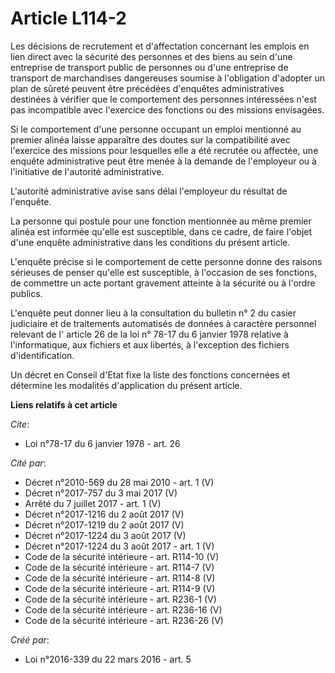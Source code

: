 # Article L114-2

Les décisions de recrutement et d'affectation concernant les emplois en lien direct avec la sécurité des personnes et des
biens au sein d'une entreprise de transport public de personnes ou d'une entreprise de transport de marchandises dangereuses
soumise à l'obligation d'adopter un plan de sûreté peuvent être précédées d'enquêtes administratives destinées à vérifier que
le comportement des personnes intéressées n'est pas incompatible avec l'exercice des fonctions ou des missions envisagées. 

Si le comportement d'une personne occupant un emploi mentionné au premier alinéa laisse apparaître des doutes sur la
compatibilité avec l'exercice des missions pour lesquelles elle a été recrutée ou affectée, une enquête administrative peut
être menée à la demande de l'employeur ou à l'initiative de l'autorité administrative. 

L'autorité administrative avise sans délai l'employeur du résultat de l'enquête. 

La personne qui postule pour une fonction mentionnée au même premier alinéa est informée qu'elle est susceptible, dans ce
cadre, de faire l'objet d'une enquête administrative dans les conditions du présent article. 

L'enquête précise si le comportement de cette personne donne des raisons sérieuses de penser qu'elle est susceptible, à
l'occasion de ses fonctions, de commettre un acte portant gravement atteinte à la sécurité ou à l'ordre publics. 

L'enquête peut donner lieu à la consultation du bulletin n° 2 du casier judiciaire et de traitements automatisés de données à
caractère personnel relevant de l'
article 26 de la loi n° 78-17 du 6 janvier 1978
relative à l'informatique, aux fichiers et aux libertés, à l'exception des fichiers d'identification. 

Un décret en Conseil d'Etat fixe la liste des fonctions concernées et détermine les modalités d'application du présent
article.

**Liens relatifs à cet article**

_Cite_:

  - Loi n°78-17 du 6 janvier 1978 - art. 26

_Cité par_:

  - Décret n°2010-569  du 28 mai 2010 - art. 1 (V)
  - Décret n°2017-757 du 3 mai 2017 (V)
  - Arrêté du 7 juillet 2017 - art. 1 (V)
  - Décret n°2017-1216 du 2 août 2017 (V)
  - Décret n°2017-1219 du 2 août 2017 (V)
  - Décret n°2017-1224 du 3 août 2017 (V)
  - Décret n°2017-1224 du 3 août 2017 - art. 1 (V)
  - Code de la sécurité intérieure - art. R114-10 (V)
  - Code de la sécurité intérieure - art. R114-7 (V)
  - Code de la sécurité intérieure - art. R114-8 (V)
  - Code de la sécurité intérieure - art. R114-9 (V)
  - Code de la sécurité intérieure - art. R236-1 (V)
  - Code de la sécurité intérieure - art. R236-16 (V)
  - Code de la sécurité intérieure - art. R236-26 (V)

_Créé par_:

  - Loi n°2016-339 du 22 mars 2016 - art. 5
